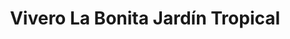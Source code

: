 ---
title: "Vivero La Bonita Jardín Tropical"
url: /san-isidro-de-el-general/vivero-la-bonita-jardin-tropical/
shop: centro de jardinería
---